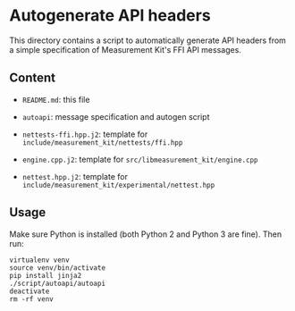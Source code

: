 # Autogenerate API headers

This directory contains a script to automatically generate API headers from
a simple specification of Measurement Kit's FFI API messages.

## Content

- `README.md`: this file

- `autoapi`: message specification and autogen script

- `nettests-ffi.hpp.j2`: template for `include/measurement_kit/nettests/ffi.hpp`

- `engine.cpp.j2`: template for `src/libmeasurement_kit/engine.cpp`

- `nettest.hpp.j2`: template for `include/measurement_kit/experimental/nettest.hpp`

## Usage

Make sure Python is installed (both Python 2 and Python 3 are fine). Then run:

```
virtualenv venv
source venv/bin/activate
pip install jinja2
./script/autoapi/autoapi
deactivate
rm -rf venv
```
